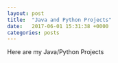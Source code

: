 ```yaml
---
layout: post
title:  "Java and Python Projects"
date:   2017-06-01 15:31:38 +0000
categories: posts
---
```


Here are my Java/Python Projects
